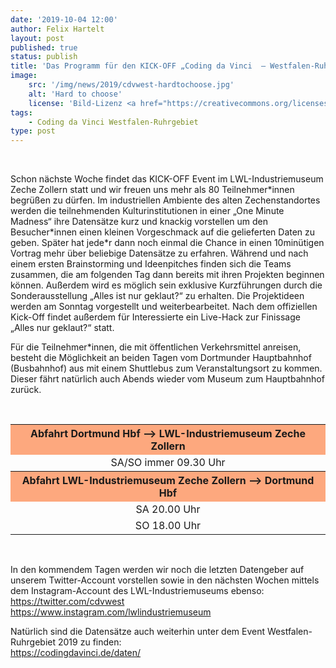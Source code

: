 ```yaml
---
date: '2019-10-04 12:00'
author: Felix Hartelt
layout: post
published: true
status: publish
title: 'Das Programm für den KICK-OFF „Coding da Vinci  – Westfalen-Ruhrgebiet 2019“ ist endlich da!'
image:
    src: '/img/news/2019/cdvwest-hardtochoose.jpg'
    alt: 'Hard to choose'
    license: 'Bild-Lizenz <a href="https://creativecommons.org/licenses/by-nc/2.0/deed.de" target="_blank">CC BY-NC 2.0</a> | Fotograf: <a href="https://www.flickr.com/photos/jstuker/" target="_blank">Jürg Stuker</a>'
tags:
    - Coding da Vinci Westfalen-Ruhrgebiet
type: post
---
```

<br/>
<p>Schon nächste Woche findet das KICK-OFF Event im LWL-Industriemuseum Zeche Zollern statt und wir freuen uns mehr als 80 Teilnehmer*innen begrüßen zu dürfen. Im industriellen Ambiente des alten Zechenstandortes werden die teilnehmenden Kulturinstitutionen in einer „One Minute Madness“ ihre Datensätze kurz und knackig vorstellen um den Besucher*innen einen kleinen Vorgeschmack auf die gelieferten Daten zu geben. Später hat jede*r dann noch einmal die Chance in einen 10minütigen Vortrag mehr über beliebige Datensätze zu erfahren. Während und nach einem ersten Brainstorming und Ideenpitches finden sich die Teams zusammen, die am folgenden Tag dann bereits mit ihren Projekten beginnen können. Außerdem wird es möglich sein exklusive Kurzführungen durch die Sonderausstellung „Alles ist nur geklaut?“ zu erhalten. Die Projektideen werden am Sonntag vorgestellt und weiterbearbeitet. Nach dem offiziellen Kick-Off findet außerdem für Interessierte ein Live-Hack zur Finissage „Alles nur geklaut?“ statt.</p>
<p>Für die Teilnehmer*innen, die mit öffentlichen Verkehrsmittel anreisen, besteht die Möglichkeit an beiden Tagen vom Dortmunder Hauptbahnhof (Busbahnhof) aus mit einem Shuttlebus zum Veranstaltungsort zu kommen. Dieser fährt natürlich auch Abends wieder vom Museum zum Hauptbahnhof zurück.</p>
<br/>
<table style="margin-left:auto; margin-right:auto; text-align: center;">
	<tr>
		<th bgcolor="#FDA87E">Abfahrt Dortmund Hbf --> LWL-Industriemuseum Zeche Zollern</th>
	</tr>
	<tr>
		<td>SA/SO immer 09.30 Uhr</td>
	</tr>
	<tr>
		<th bgcolor="#FDA87E">Abfahrt LWL-Industriemuseum Zeche Zollern --> Dortmund Hbf</th>
	</tr>
	<tr>
		<td>SA 20.00 Uhr</td>
	</tr> 
	<tr>
		<td>SO 18.00 Uhr</td>
	</tr>                   
</table>
<br/>
<p>In den kommendem Tagen werden wir noch die letzten Datengeber auf unserem Twitter-Account vorstellen sowie in den nächsten Wochen mittels dem Instagram-Account des LWL-Industriemuseums ebenso:<br/>
<a href="https://twitter.com/cdvwest" target="_blank">https://twitter.com/cdvwest</a><br/>
<a href="https://www.instagram.com/lwlindustriemuseum" target="_blank">https://www.instagram.com/lwlindustriemuseum</a></p>

<p>Natürlich sind die Datensätze auch weiterhin unter dem Event Westfalen-Ruhrgebiet 2019 zu finden:<br/>
<a href="https://codingdavinci.de/daten/" target="_blank">https://codingdavinci.de/daten/</a></p>